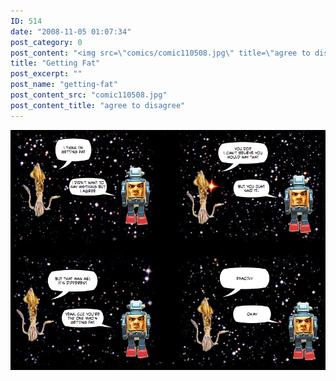 ```yaml
---
ID: 514
date: "2008-11-05 01:07:34"
post_category: 0
post_content: "<img src=\"comics/comic110508.jpg\" title=\"agree to disagree\" />"
title: "Getting Fat"
post_excerpt: ""
post_name: "getting-fat"
post_content_src: "comic110508.jpg"
post_content_title: "agree to disagree"
---
```



[![agree to disagree](/comics-hi-res/comic110508.jpg)](/comics-hi-res/comic110508.jpg)
